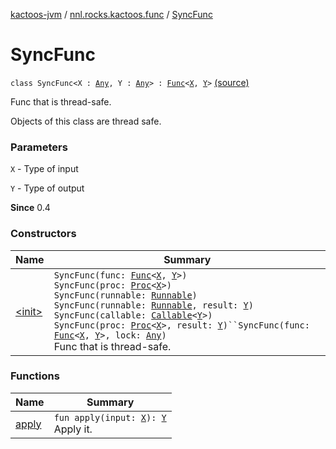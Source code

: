 [kactoos-jvm](../../index.md) / [nnl.rocks.kactoos.func](../index.md) / [SyncFunc](./index.md)

# SyncFunc

`class SyncFunc<X : `[`Any`](https://kotlinlang.org/api/latest/jvm/stdlib/kotlin/-any/index.html)`, Y : `[`Any`](https://kotlinlang.org/api/latest/jvm/stdlib/kotlin/-any/index.html)`> : `[`Func`](../../nnl.rocks.kactoos/-func/index.md)`<`[`X`](index.md#X)`, `[`Y`](index.md#Y)`>` [(source)](https://github.com/neonailol/kactoos/blob/master/kactoos-jvm/src/main/kotlin/nnl/rocks/kactoos/func/SyncFunc.kt#L16)

Func that is thread-safe.

Objects of this class are thread safe.

### Parameters

`X` - Type of input

`Y` - Type of output

**Since**
0.4

### Constructors

| Name | Summary |
|---|---|
| [&lt;init&gt;](-init-.md) | `SyncFunc(func: `[`Func`](../../nnl.rocks.kactoos/-func/index.md)`<`[`X`](index.md#X)`, `[`Y`](index.md#Y)`>)`<br>`SyncFunc(proc: `[`Proc`](../../nnl.rocks.kactoos/-proc/index.md)`<`[`X`](index.md#X)`>)`<br>`SyncFunc(runnable: `[`Runnable`](http://docs.oracle.com/javase/8/docs/api/java/lang/Runnable.html)`)`<br>`SyncFunc(runnable: `[`Runnable`](http://docs.oracle.com/javase/8/docs/api/java/lang/Runnable.html)`, result: `[`Y`](index.md#Y)`)`<br>`SyncFunc(callable: `[`Callable`](http://docs.oracle.com/javase/8/docs/api/java/util/concurrent/Callable.html)`<`[`Y`](index.md#Y)`>)`<br>`SyncFunc(proc: `[`Proc`](../../nnl.rocks.kactoos/-proc/index.md)`<`[`X`](index.md#X)`>, result: `[`Y`](index.md#Y)`)``SyncFunc(func: `[`Func`](../../nnl.rocks.kactoos/-func/index.md)`<`[`X`](index.md#X)`, `[`Y`](index.md#Y)`>, lock: `[`Any`](https://kotlinlang.org/api/latest/jvm/stdlib/kotlin/-any/index.html)`)`<br>Func that is thread-safe. |

### Functions

| Name | Summary |
|---|---|
| [apply](apply.md) | `fun apply(input: `[`X`](index.md#X)`): `[`Y`](index.md#Y)<br>Apply it. |
